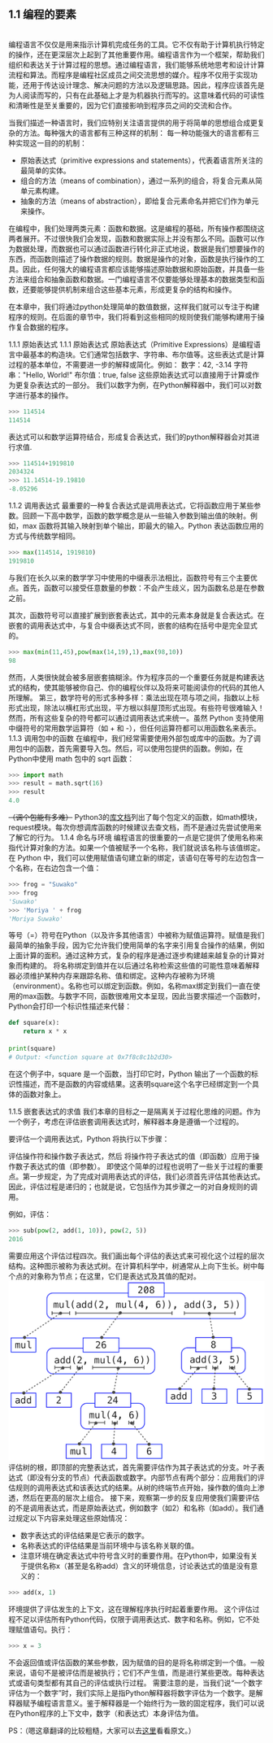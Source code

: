 ## 1.1 编程的要素
<br>
编程语言不仅仅是用来指示计算机完成任务的工具。它不仅有助于计算机执行特定的操作，还在更深层次上起到了其他重要作用。编程语言作为一个框架，帮助我们组织和表达关于计算过程的思想。通过编程语言，我们能够系统地思考和设计计算流程和算法。而程序是编程社区成员之间交流思想的媒介。程序不仅用于实现功能，还用于传达设计理念、解决问题的方法以及逻辑思路。因此，程序应该首先是为人阅读而写的，只有在此基础上才是为机器执行而写的。这意味着代码的可读性和清晰性是至关重要的，因为它们直接影响到程序员之间的交流和合作。

当我们描述一种语言时，我们应特别关注语言提供的用于将简单的思想组合成更复杂的方法。每种强大的语言都有三种这样的机制：
每一种功能强大的语言都有三种实现这一目的的机制：
- 原始表达式（primitive expressions and statements），代表着语言所关注的最简单的实体。
- 组合的方法（means of combination），通过一系列的组合，将复合元素从简单元素构建。
- 抽象的方法（means of abstraction），即给复合元素命名并把它们作为单元来操作。

在编程中，我们处理两类元素：函数和数据。这是编程的基础，所有操作都围绕这两者展开。不过很快我们会发现，函数和数据实际上并没有那么不同。函数可以作为数据处理，而数据也可以通过函数进行转化非正式地说，数据是我们想要操作的东西，而函数则描述了操作数据的规则。数据是操作的对象，函数是执行操作的工具。因此，任何强大的编程语言都应该能够描述原始数据和原始函数，并具备一些方法来组合和抽象函数和数据。一门编程语言不仅要能够处理基本的数据类型和函数，还要能够提供机制来组合这些基本元素，形成更复杂的结构和操作。

在本章中，我们将通过python处理简单的数值数据，这样我们就可以专注于构建程序的规则。在后面的章节中，我们将看到这些相同的规则使我们能够构建用于操作复合数据的程序。

1.1.1 原始表达式
1.1.1 原始表达式
原始表达式（Primitive Expressions）是编程语言中最基本的构造块。它们通常包括数字、字符串、布尔值等。这些表达式是计算过程的基本单位，不需要进一步的解释或简化。例如：
数字：42, -3.14
字符串："Hello, World!"
布尔值：true, false
这些原始表达式可以直接用于计算或作为更复杂表达式的一部分。
我们以数字为例，在Python解释器中，我们可以对数字进行基本的操作。
```py
>>> 114514
114514
```
表达式可以和数学运算符结合，形成复合表达式，我们的python解释器会对其进行求值.
```py
>>> 114514+1919810
2034324
>>> 11.14514-19.19810
-8.05296
```
1.1.2 调用表达式
最重要的一种复合表达式是调用表达式，它将函数应用于某些参数。回顾一下高中数学，函数的数学概念是从一些输入参数到输出值的映射。例如，max 函数将其输入映射到单个输出，即最大的输入。Python 表达函数应用的方式与传统数学相同。
```py
>>> max(114514, 1919810)
1919810
```
与我们在长久以来的数学学习中使用的中缀表示法相比，函数符号有三个主要优点。首先，函数可以接受任意数量的参数：不会产生歧义，因为函数名总是在参数之前。

其次，函数符号可以直接扩展到嵌套表达式，其中的元素本身就是复合表达式。在嵌套的调用表达式中，与复合中缀表达式不同，嵌套的结构在括号中是完全显式的。
```py
>>> max(min(11,45),pow(max(14,19),1),max(98,10))
98
```
然而，人类很快就会被多层嵌套搞糊涂。作为程序员的一个重要任务就是构建表达式的结构，使其能够被你自己、你的编程伙伴以及将来可能阅读你的代码的其他人所理解。
第三，数学符号的形式多种多样：乘法出现在项与项之间，指数以上标形式出现，除法以横杠形式出现，平方根以斜屋顶形式出现。有些符号很难输入！然而，所有这些复杂的符号都可以通过调用表达式来统一。虽然 Python 支持使用中缀符号的常用数学运算符（如 + 和 -），但任何运算符都可以用函数名来表示。
1.1.3 调用包中的函数
在编程中，我们经常需要使用外部包或库中的函数。为了调用包中的函数，首先需要导入包。然后，可以使用包提供的函数。例如，在Python中使用 math 包中的 sqrt 函数：
```py
>>> import math
>>> result = math.sqrt(16)
>>> result
4.0
```
~~（调个包能有多难）~~
Python3的[库文档](https://docs.python.org/3/library/index.html)列出了每个包定义的函数，如math模块，request模块。每次你想调库函数的时候建议去查文档，而不是通过先尝试使用来了解它的行为。
1.1.4 命名与环境
编程语言的很重要的一点是它提供了使用名称来指代计算对象的方法。如果一个值被赋予一个名称，我们就说该名称与该值绑定。
在 Python 中，我们可以使用赋值语句建立新的绑定，该语句在等号的左边包含一个名称，在右边包含一个值：
```py
>>> frog = "Suwako"
>>> frog
'Suwako'
>>> 'Moriya ' + frog
'Moriya Suwako'
```
等号（=）符号在Python（以及许多其他语言）中被称为赋值运算符。赋值是我们最简单的抽象手段，因为它允许我们使用简单的名字来引用复合操作的结果，例如上面计算的面积。通过这种方式，复杂的程序是通过逐步构建越来越复杂的计算对象而构建的。
将名称绑定到值并在以后通过名称检索这些值的可能性意味着解释器必须维护某种内存来跟踪名称、值和绑定。这种内存被称为环境（environment）。名称也可以绑定到函数。例如，名称max绑定到我们一直在使用的max函数。与数字不同，函数很难用文本呈现，因此当要求描述一个函数时，Python会打印一个标识性描述来代替：
```py
def square(x):
    return x * x

print(square)
# Output: <function square at 0x7f8c8c1b2d30>
```
在这个例子中，square 是一个函数，当打印它时，Python 输出了一个函数的标识性描述，而不是函数的内容或结果。这表明square这个名字已经绑定到一个具体的函数对象上。

1.1.5 嵌套表达式的求值
我们本章的目标之一是隔离关于过程化思维的问题。作为一个例子，考虑在评估嵌套调用表达式时，解释器本身是遵循一个过程的。

要评估一个调用表达式，Python 将执行以下步骤：

评估操作符和操作数子表达式，然后
将操作符子表达式的值（即函数）应用于操作数子表达式的值（即参数）。
即使这个简单的过程也说明了一些关于过程的重要点。第一步规定，为了完成对调用表达式的评估，我们必须首先评估其他表达式。因此，评估过程是递归的；也就是说，它包括作为其步骤之一的对自身规则的调用。

例如，评估：
```py
>>> sub(pow(2, add(1, 10)), pow(2, 5))
2016
```
需要应用这个评估过程四次。我们画出每个评估的表达式来可视化这个过程的层次结构。这种图示被称为表达式树。在计算机科学中，树通常从上向下生长。树中每个点的对象称为节点；在这里，它们是表达式及其值的配对。
![expression_tree](./static/expression_tree.png) 
评估树的根，即顶部的完整表达式，首先需要评估作为其子表达式的分支。叶子表达式（即没有分支的节点）代表函数或数字。内部节点有两个部分：应用我们的评估规则的调用表达式和该表达式的结果。从树的终端节点开始，操作数的值向上渗透，然后在更高的层次上组合。
接下来，观察第一步的反复应用使我们需要评估的不是调用表达式，而是原始表达式，例如数字（如2）和名称（如add）。我们通过规定以下内容来处理这些原始情况：
- 数字表达式的评估结果是它表示的数字。
- 名称表达式的评估结果是当前环境中与该名称关联的值。
- 注意环境在确定表达式中符号含义时的重要作用。在Python中，如果没有关于提供名称x（甚至是名称add）含义的环境信息，讨论表达式的值是没有意义的：
```py
>>> add(x, 1)
```
环境提供了评估发生的上下文，这在理解程序执行时起着重要作用。
这个评估过程不足以评估所有Python代码，仅限于调用表达式、数字和名称。例如，它不处理赋值语句。执行：
```py
>>> x = 3
```
不会返回值或评估函数的某些参数，因为赋值的目的是将名称绑定到一个值。一般来说，语句不是被评估而是被执行；它们不产生值，而是进行某些更改。每种表达式或语句类型都有其自己的评估或执行过程。
需要注意的是，当我们说“一个数字评估为一个数字”时，我们实际上是指Python解释器将数字评估为一个数字。是解释器赋予编程语言意义。鉴于解释器是一个始终行为一致的固定程序，我们可以说在Python程序的上下文中，数字（和表达式）本身评估为值。

PS：（嗯这章翻译的比较粗糙，大家可以去[这里](https://www.composingprograms.com/pages/12-elements-of-programming.html)看看原文。）